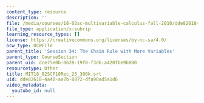 ```yaml
---
content_type: resource
description: ''
file: /media/courses/18-02sc-multivariable-calculus-fall-2010/dde826184a40aa7b8872dfa90ad5a1d6_MIT18_02SCF10Rec_25_300k.srt
file_type: application/x-subrip
learning_resource_types: []
license: https://creativecommons.org/licenses/by-nc-sa/4.0/
ocw_type: OCWFile
parent_title: 'Session 34: The Chain Rule with More Variables'
parent_type: CourseSection
parent_uid: dce75e0b-0628-19f0-f3d6-a420fbe9b880
resourcetype: Other
title: MIT18_02SCF10Rec_25_300k.srt
uid: dde82618-4a40-aa7b-8872-dfa90ad5a1d6
video_metadata:
  youtube_id: null
---
```

